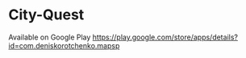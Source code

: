 # City-Quest


Available on Google Play
https://play.google.com/store/apps/details?id=com.deniskorotchenko.mapsp
